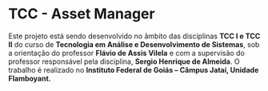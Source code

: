 # TCC - Asset Manager

Este projeto está sendo desenvolvido no âmbito das disciplinas **TCC I e TCC II** do curso de **Tecnologia em Análise e Desenvolvimento de Sistemas**, sob a orientação do professor **Flávio de Assis Vilela** e com a supervisão do professor responsável pela disciplina, **Sergio Henrique de Almeida**. O trabalho é realizado no **Instituto Federal de Goiás – Câmpus Jataí, Unidade Flamboyant.**
